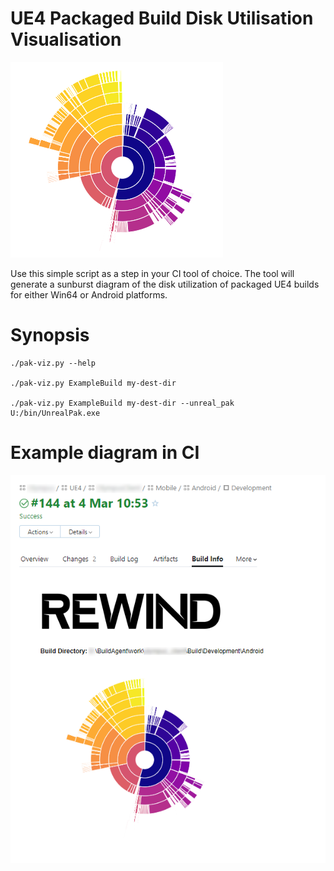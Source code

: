 # UE4 Packaged Build Disk Utilisation Visualisation

![](Docs/Images/sunburstdiagram.png)

Use this simple script as a step in your CI tool of choice. The tool will generate a sunburst diagram of the disk utilization of packaged UE4 builds for either Win64 or Android platforms.

# Synopsis

    ./pak-viz.py --help

    ./pak-viz.py ExampleBuild my-dest-dir

    ./pak-viz.py ExampleBuild my-dest-dir --unreal_pak U:/bin/UnrealPak.exe

# Example diagram in CI

![](Docs/Images/SunBurstImageExample.png)
